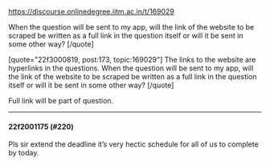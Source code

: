 https://discourse.onlinedegree.iitm.ac.in/t/169029

When the question will be sent to my app, will the link of the website to be scraped be written as a full link in the question itself or will it be sent in some other way?
[/quote]

[quote="22f3000819, post:173, topic:169029"]
The links to the website are hyperlinks in the questions. When the question will be sent to my app, will the link of the website to be scraped be written as a full link in the question itself or will it be sent in some other way?
[/quote]

Full link will be part of question.</code></pre><hr>

<h4>22f2001175 (#220)</h4>
<p>Pls sir extend the deadline it’s very hectic schedule for all of us  to complete by today.